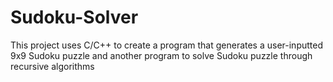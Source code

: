 # Sudoku-Solver
This project uses C/C++ to create a program that generates a user-inputted  9x9 Sudoku puzzle and another program to solve Sudoku puzzle through recursive algorithms
